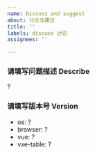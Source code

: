 ```yaml
---
name: Discuss and suggest
about: 讨论与建议
title: ''
labels: discuss 讨论
assignees: ''

---
```


### 请填写问题描述 Describe

?

### 请填写版本号 Version

- os: ?
- browser: ?
- vue: ?
- vxe-table: ?
